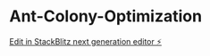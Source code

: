 # Ant-Colony-Optimization

[Edit in StackBlitz next generation editor ⚡️](https://stackblitz.com/~/github.com/rawnjith/Ant-Colony-Optimization)